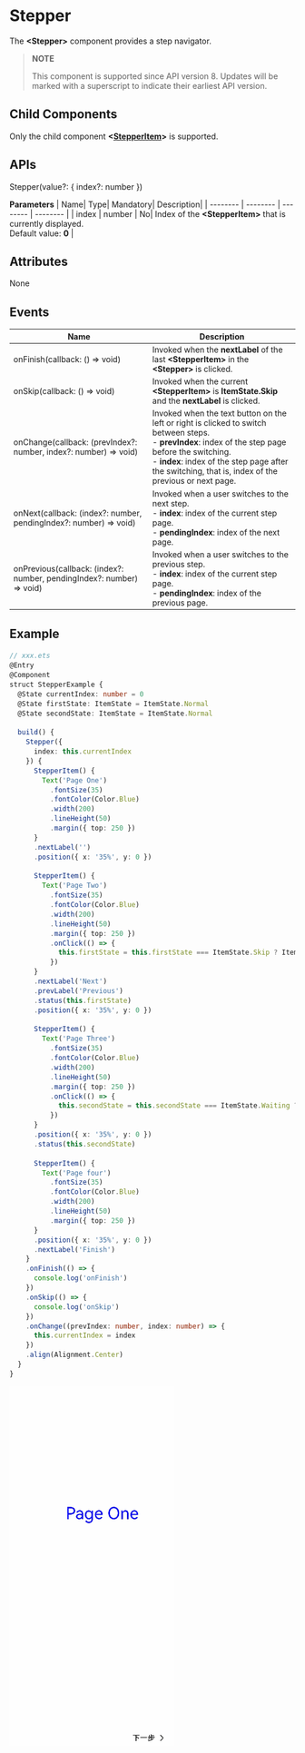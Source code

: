 # Stepper

The **\<Stepper>** component provides a step navigator.


>  **NOTE**
>
>  This component is supported since API version 8. Updates will be marked with a superscript to indicate their earliest API version.


## Child Components

Only the child component **\<[StepperItem](ts-basic-components-stepperitem.md)>** is supported.


## APIs

Stepper(value?: { index?: number })

**Parameters**
| Name| Type| Mandatory| Description|
| -------- | -------- | -------- | -------- |
| index | number | No| Index of the **\<StepperItem>** that is currently displayed.<br>Default value: **0** |


## Attributes

None


## Events

| Name| Description|
| -------- | -------- |
| onFinish(callback: () =&gt; void) | Invoked when the **nextLabel** of the last **\<StepperItem>** in the **\<Stepper>** is clicked. |
| onSkip(callback: () =&gt; void) | Invoked when the current **\<StepperItem>** is **ItemState.Skip** and the **nextLabel** is clicked. |
| onChange(callback: (prevIndex?: number, index?: number) =&gt; void) | Invoked when the text button on the left or right is clicked to switch between steps.<br>- **prevIndex**: index of the step page before the switching.<br>- **index**: index of the step page after the switching, that is, index of the previous or next page. |
| onNext(callback: (index?: number, pendingIndex?: number) =&gt; void) | Invoked when a user switches to the next step.<br>- **index**: index of the current step page.<br>- **pendingIndex**: index of the next page. |
| onPrevious(callback: (index?: number, pendingIndex?: number) =&gt; void) | Invoked when a user switches to the previous step.<br>- **index**: index of the current step page.<br>- **pendingIndex**: index of the previous page. |


## Example

```ts
// xxx.ets
@Entry
@Component
struct StepperExample {
  @State currentIndex: number = 0
  @State firstState: ItemState = ItemState.Normal
  @State secondState: ItemState = ItemState.Normal

  build() {
    Stepper({
      index: this.currentIndex
    }) {
      StepperItem() {
        Text('Page One')
          .fontSize(35)
          .fontColor(Color.Blue)
          .width(200)
          .lineHeight(50)
          .margin({ top: 250 })
      }
      .nextLabel('')
      .position({ x: '35%', y: 0 })

      StepperItem() {
        Text('Page Two')
          .fontSize(35)
          .fontColor(Color.Blue)
          .width(200)
          .lineHeight(50)
          .margin({ top: 250 })
          .onClick(() => {
            this.firstState = this.firstState === ItemState.Skip ? ItemState.Normal : ItemState.Skip
          })
      }
      .nextLabel('Next')
      .prevLabel('Previous')
      .status(this.firstState)
      .position({ x: '35%', y: 0 })

      StepperItem() {
        Text('Page Three')
          .fontSize(35)
          .fontColor(Color.Blue)
          .width(200)
          .lineHeight(50)
          .margin({ top: 250 })
          .onClick(() => {
            this.secondState = this.secondState === ItemState.Waiting ? ItemState.Normal : ItemState.Waiting
          })
      }
      .position({ x: '35%', y: 0 })
      .status(this.secondState)

      StepperItem() {
        Text('Page four')
          .fontSize(35)
          .fontColor(Color.Blue)
          .width(200)
          .lineHeight(50)
          .margin({ top: 250 })
      }
      .position({ x: '35%', y: 0 })
      .nextLabel('Finish')
    }
    .onFinish(() => {
      console.log('onFinish')
    })
    .onSkip(() => {
      console.log('onSkip')
    })
    .onChange((prevIndex: number, index: number) => {
      this.currentIndex = index
    })
    .align(Alignment.Center)
  }
}
```


![en-us_image_0000001250678457](figures/en-us_image_0000001250678457.gif)
